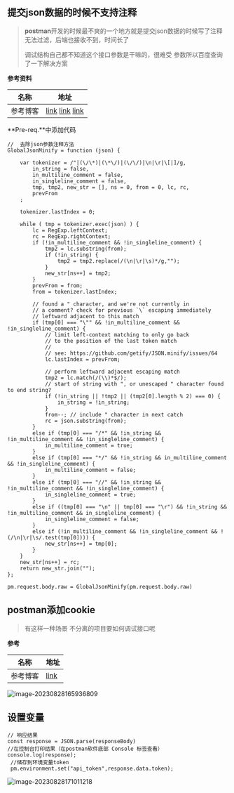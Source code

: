 ## 提交json数据的时候不支持注释

> **postman**开发的时候最不爽的一个地方就是提交json数据的时候写了注释无法过滤，后端也接收不到，时间长了
>
> 调试结构自己都不知道这个接口参数是干嘛的，很难受 参数所以百度查询了一下解决方案

**参考资料**

| 名称     | 地址                                                         |
| -------- | ------------------------------------------------------------ |
| 参考博客 | [link](https://learnku.com/articles/66387) [link](https://github.com/fkei/JSON.minify/blob/master/minify.json.js) [link](https://doc.houdunren.com/soft/9%20postman.html#postman) |

**Pre-req.**中添加代码

```shell
//  去除json参数注释方法
GlobalJsonMinify = function (json) {

    var tokenizer = /"|(\/\*)|(\*\/)|(\/\/)|\n|\r|\[|]/g,
        in_string = false,
        in_multiline_comment = false,
        in_singleline_comment = false,
        tmp, tmp2, new_str = [], ns = 0, from = 0, lc, rc,
        prevFrom
    ;

    tokenizer.lastIndex = 0;

    while ( tmp = tokenizer.exec(json) ) {
        lc = RegExp.leftContext;
        rc = RegExp.rightContext;
        if (!in_multiline_comment && !in_singleline_comment) {
            tmp2 = lc.substring(from);
            if (!in_string) {
                tmp2 = tmp2.replace(/(\n|\r|\s)*/g,"");
            }
            new_str[ns++] = tmp2;
        }
        prevFrom = from;
        from = tokenizer.lastIndex;

        // found a " character, and we're not currently in
        // a comment? check for previous `\` escaping immediately
        // leftward adjacent to this match
        if (tmp[0] === "\"" && !in_multiline_comment && !in_singleline_comment) {
            // limit left-context matching to only go back
            // to the position of the last token match
            //
            // see: https://github.com/getify/JSON.minify/issues/64
            lc.lastIndex = prevFrom;

            // perform leftward adjacent escaping match
            tmp2 = lc.match(/(\\)*$/);
            // start of string with ", or unescaped " character found to end string?
            if (!in_string || !tmp2 || (tmp2[0].length % 2) === 0) {
                in_string = !in_string;
            }
            from--; // include " character in next catch
            rc = json.substring(from);
        }
        else if (tmp[0] === "/*" && !in_string && !in_multiline_comment && !in_singleline_comment) {
            in_multiline_comment = true;
        }
        else if (tmp[0] === "*/" && !in_string && in_multiline_comment && !in_singleline_comment) {
            in_multiline_comment = false;
        }
        else if (tmp[0] === "//" && !in_string && !in_multiline_comment && !in_singleline_comment) {
            in_singleline_comment = true;
        }
        else if ((tmp[0] === "\n" || tmp[0] === "\r") && !in_string && !in_multiline_comment && in_singleline_comment) {
            in_singleline_comment = false;
        }
        else if (!in_multiline_comment && !in_singleline_comment && !(/\n|\r|\s/.test(tmp[0]))) {
            new_str[ns++] = tmp[0];
        }
    }
    new_str[ns++] = rc;
    return new_str.join("");
};

pm.request.body.raw = GlobalJsonMinify(pm.request.body.raw)
```

## postman添加cookie

> 有这样一种场景 不分离的项目要如何调试接口呢  

**参考**

| 名称     | 地址                                           |
| -------- | ---------------------------------------------- |
| 参考博客 | [link](https://zhuanlan.zhihu.com/p/583171655) |

![image-20230828165936809](https://yaoliuyang-blog-images.oss-cn-beijing.aliyuncs.com/blogImages/image-20230828165936809.png)

## **设置变量**

```shell
// 响应结果
const response = JSON.parse(responseBody)
//在控制台打印结果（在postman软件底部 Console 标签查看）
console.log(response);
 //储存到环境变量token
 pm.environment.set("api_token",response.data.token);
```

![image-20230828171011218](https://yaoliuyang-blog-images.oss-cn-beijing.aliyuncs.com/blogImages/image-20230828171011218.png)
